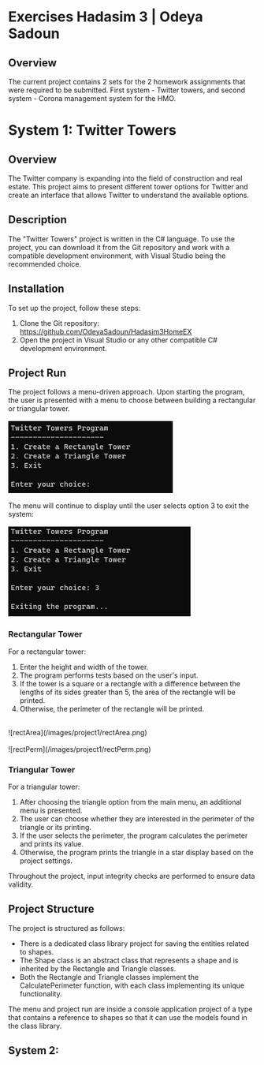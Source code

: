 # Exercises Hadasim 3 | Odeya Sadoun

## Overview
The current project contains 2 sets for the 2 homework assignments that were required to be submitted.
First system - Twitter towers, and second system - Corona management system for the HMO.

# System 1: Twitter Towers

## Overview
The Twitter company is expanding into the field of construction and real estate. This project aims to present different tower options for Twitter and create an interface that allows Twitter to understand the available options.

## Description
The "Twitter Towers" project is written in the C# language. To use the project, you can download it from the Git repository and work with a compatible development environment, with Visual Studio being the recommended choice.

## Installation
To set up the project, follow these steps:
1. Clone the Git repository: https://github.com/OdeyaSadoun/Hadasim3HomeEX
2. Open the project in Visual Studio or any other compatible C# development environment.

## Project Run
The project follows a menu-driven approach. Upon starting the program, the user is presented with a menu to choose between building a rectangular or triangular tower.
<br>
<br>
![Menu](/images/project1/mainMenu.png)
<br>

The menu will continue to display until the user selects option 3 to exit the system:
<br>
<br>
![Exit](/images/project1/exit.png)
<br>

### Rectangular Tower

For a rectangular tower:

1. Enter the height and width of the tower.
2. The program performs tests based on the user's input.
3. If the tower is a square or a rectangle with a difference between the lengths of its sides greater than 5, the area of the rectangle will be printed.
4. Otherwise, the perimeter of the rectangle will be printed.

<br>
![rectArea](/images/project1/rectArea.png)
<br>

<br>
![rectPerm](/images/project1/rectPerm.png)
<br>



### Triangular Tower


For a triangular tower:
1. After choosing the triangle option from the main menu, an additional menu is presented.
2. The user can choose whether they are interested in the perimeter of the triangle or its printing.
3. If the user selects the perimeter, the program calculates the perimeter and prints its value.
4. Otherwise, the program prints the triangle in a star display based on the project settings.

Throughout the project, input integrity checks are performed to ensure data validity.

## Project Structure
The project is structured as follows:
- There is a dedicated class library project for saving the entities related to shapes.
- The Shape class is an abstract class that represents a shape and is inherited by the Rectangle and Triangle classes.
- Both the Rectangle and Triangle classes implement the CalculatePerimeter function, with each class implementing its unique functionality.

The menu and project run are inside a console application project of a type that contains a reference to shapes so that it can use the models found in the class library.



## System 2: 
